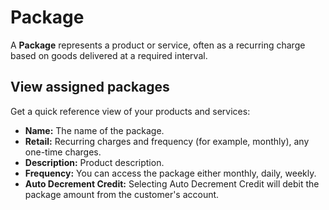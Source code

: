 # Package

A **Package** represents a product or service, often as a recurring charge based on goods delivered at a required interval.

## View assigned packages

Get a quick reference view of your products and services:

+ **Name:** The name of the package.
+ **Retail:** Recurring charges and frequency (for example, monthly), any one-time charges.
+ **Description:** Product description.
+ **Frequency:** You can access the package either monthly, daily, weekly.
+ **Auto Decrement Credit:** Selecting Auto Decrement Credit will debit the package amount from the customer's account.
